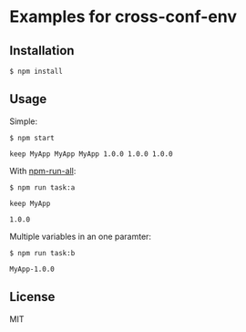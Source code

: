# Examples for cross-conf-env

## Installation

```
$ npm install
```

## Usage

Simple:

```
$ npm start

keep MyApp MyApp MyApp 1.0.0 1.0.0 1.0.0
```

With [npm-run-all](https://www.npmjs.com/package/npm-run-all):

```
$ npm run task:a

keep MyApp

1.0.0
```

Multiple variables in an one paramter:

```
$ npm run task:b

MyApp-1.0.0
```

## License

MIT
